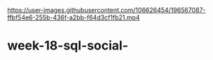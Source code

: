 

https://user-images.githubusercontent.com/106626454/196567087-ffbf54e6-255b-436f-a2bb-f64d3cf1fb21.mp4

# week-18-sql-social-
